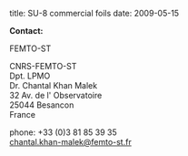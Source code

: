title: SU-8 commercial foils
date: 2009-05-15 

__Contact:__

FEMTO-ST

CNRS-FEMTO-ST  
Dpt. LPMO  
Dr. Chantal Khan Malek  
32 Av. de l' Observatoire  
25044 Besancon  
France

phone: +33 (0)3 81 85 39 35  
chantal.khan-malek@femto-st.fr